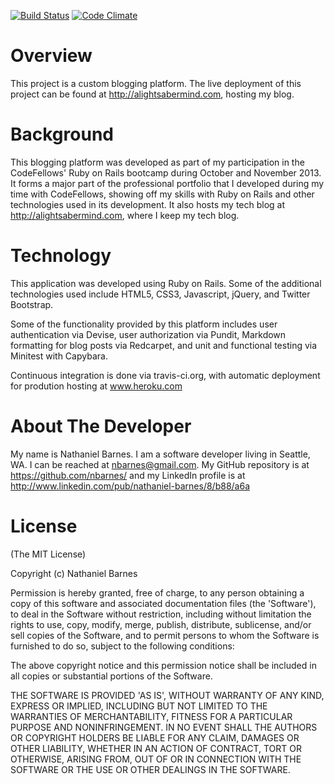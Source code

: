 [![Build Status](https://travis-ci.org/nbarnes/Portfolio.png)](https://travis-ci.org/nbarnes/Portfolio) [![Code Climate](https://codeclimate.com/github/nbarnes/Portfolio.png)](https://codeclimate.com/github/nbarnes/Portfolio)

Overview
========
This project is a custom blogging platform. The live deployment of this
project can be found at http://alightsabermind.com, hosting my blog.

Background
==========
This blogging platform was developed as part of my participation in
the CodeFellows' Ruby on Rails bootcamp during October and November 2013. It
forms a major part of the professional portfolio that I developed during my
time with CodeFellows, showing off my skills with Ruby on Rails and other
technologies used in its development.  It also hosts my tech blog at
http://alightsabermind.com, where I keep my tech blog.

Technology
==========
This application was developed using Ruby on Rails.  Some of the additional
technologies used include HTML5, CSS3, Javascript, jQuery, and Twitter
Bootstrap.

Some of the functionality provided by this platform includes user
authentication via Devise, user authorization via Pundit, Markdown formatting
for blog posts via Redcarpet, and unit and functional testing via Minitest
with Capybara.

Continuous integration is done via travis-ci.org, with automatic deployment
for prodution hosting at www.heroku.com

About The Developer
======
My name is Nathaniel Barnes.  I am a software developer living in Seattle, WA.
I can be reached at nbarnes@gmail.com.   My GitHub repository is at
https://github.com/nbarnes/ and my LinkedIn profile is at
http://www.linkedin.com/pub/nathaniel-barnes/8/b88/a6a

License
=======

(The MIT License)

Copyright (c) Nathaniel Barnes

Permission is hereby granted, free of charge, to any person obtaining
a copy of this software and associated documentation files (the
'Software'), to deal in the Software without restriction, including
without limitation the rights to use, copy, modify, merge, publish,
distribute, sublicense, and/or sell copies of the Software, and to
permit persons to whom the Software is furnished to do so, subject to
the following conditions:

The above copyright notice and this permission notice shall be
included in all copies or substantial portions of the Software.

THE SOFTWARE IS PROVIDED 'AS IS', WITHOUT WARRANTY OF ANY KIND,
EXPRESS OR IMPLIED, INCLUDING BUT NOT LIMITED TO THE WARRANTIES OF
MERCHANTABILITY, FITNESS FOR A PARTICULAR PURPOSE AND NONINFRINGEMENT.
IN NO EVENT SHALL THE AUTHORS OR COPYRIGHT HOLDERS BE LIABLE FOR ANY
CLAIM, DAMAGES OR OTHER LIABILITY, WHETHER IN AN ACTION OF CONTRACT,
TORT OR OTHERWISE, ARISING FROM, OUT OF OR IN CONNECTION WITH THE
SOFTWARE OR THE USE OR OTHER DEALINGS IN THE SOFTWARE.